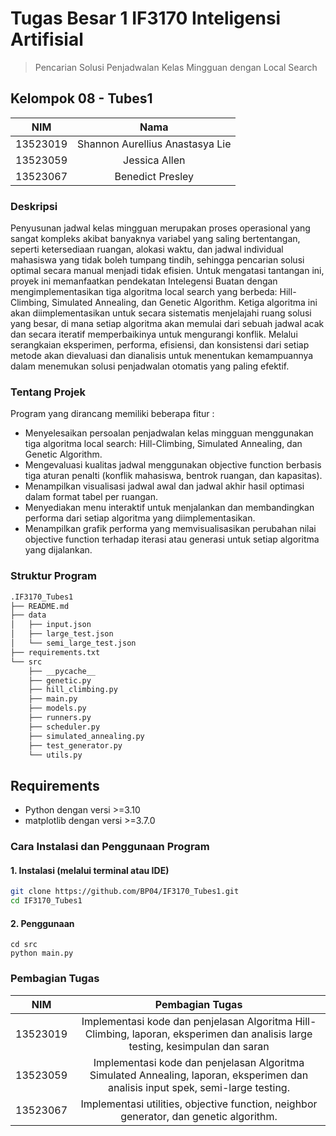 ﻿# Tugas Besar 1 IF3170 Inteligensi Artifisial
> Pencarian Solusi Penjadwalan Kelas Mingguan dengan Local Search

## Kelompok 08 - Tubes1
| NIM | Nama |
| :---: | :---: |
| 13523019 | Shannon Aurellius Anastasya Lie |
| 13523059 | Jessica Allen |
| 13523067 | Benedict Presley |

### Deskripsi
Penyusunan jadwal kelas mingguan merupakan proses operasional yang sangat kompleks akibat banyaknya variabel yang saling bertentangan, seperti ketersediaan ruangan, alokasi waktu, dan jadwal individual mahasiswa yang tidak boleh tumpang tindih, sehingga pencarian solusi optimal secara manual menjadi tidak efisien. Untuk mengatasi tantangan ini, proyek ini memanfaatkan pendekatan Intelegensi Buatan dengan mengimplementasikan tiga algoritma local search yang berbeda: Hill-Climbing, Simulated Annealing, dan Genetic Algorithm. Ketiga algoritma ini akan diimplementasikan untuk secara sistematis menjelajahi ruang solusi yang besar, di mana setiap algoritma akan memulai dari sebuah jadwal acak dan secara iteratif memperbaikinya untuk mengurangi konflik. Melalui serangkaian eksperimen, performa, efisiensi, dan konsistensi dari setiap metode akan dievaluasi dan dianalisis untuk menentukan kemampuannya dalam menemukan solusi penjadwalan otomatis yang paling efektif.

### Tentang Projek
Program yang dirancang memiliki beberapa fitur :
- Menyelesaikan persoalan penjadwalan kelas mingguan menggunakan tiga algoritma local search: Hill-Climbing, Simulated Annealing, dan Genetic Algorithm.
- Mengevaluasi kualitas jadwal menggunakan objective function berbasis tiga aturan penalti (konflik mahasiswa, bentrok ruangan, dan kapasitas).
- Menampilkan visualisasi jadwal awal dan jadwal akhir hasil optimasi dalam format tabel per ruangan.
- Menyediakan menu interaktif untuk menjalankan dan membandingkan performa dari setiap algoritma yang diimplementasikan.
- Menampilkan grafik performa yang memvisualisasikan perubahan nilai objective function terhadap iterasi atau generasi untuk setiap algoritma yang dijalankan.

### Struktur Program
```bash
.IF3170_Tubes1
├── README.md
├── data
│   ├── input.json
│   ├── large_test.json
│   └── semi_large_test.json
├── requirements.txt
└── src
    ├── __pycache__
    ├── genetic.py
    ├── hill_climbing.py
    ├── main.py
    ├── models.py
    ├── runners.py
    ├── scheduler.py
    ├── simulated_annealing.py
    ├── test_generator.py
    └── utils.py
```

## Requirements
- Python dengan versi >=3.10
- matplotlib dengan versi >=3.7.0

### Cara Instalasi dan Penggunaan Program
#### 1. Instalasi (melalui terminal atau IDE)
```bash
git clone https://github.com/BP04/IF3170_Tubes1.git
cd IF3170_Tubes1
```
#### 2. Penggunaan

```shell
cd src
python main.py
```

### Pembagian Tugas
| NIM | Pembagian Tugas |
| :---: | :---: |
| 13523019 | Implementasi kode dan penjelasan Algoritma Hill-Climbing, laporan, eksperimen dan analisis large testing, kesimpulan dan saran |
| 13523059 | Implementasi kode dan penjelasan Algoritma Simulated Annealing, laporan, eksperimen dan analisis input spek, semi-large testing. |
| 13523067 | Implementasi utilities, objective function, neighbor generator, dan genetic algorithm. |
